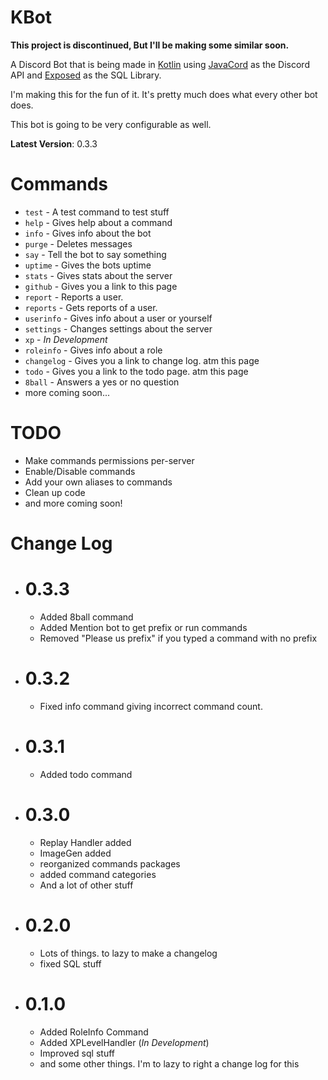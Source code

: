 # KBot

**This project is discontinued, But I'll be making some similar soon.**

A Discord Bot that is being made 
in [Kotlin](https://kotlinlang.org/) 
using [JavaCord](https://github.com/Javacord/Javacord) as the Discord API
and [Exposed](https://github.com/JetBrains/Exposed) as the SQL Library.

I'm making this for the fun of it. It's pretty much does what every other bot does. 

This bot is going to be very configurable as well.

**Latest Version**: 0.3.3

# Commands
- `test` - A test command to test stuff
- `help` - Gives help about a command
- `info` - Gives info about the bot
- `purge` - Deletes messages
- `say` - Tell the bot to say something
- `uptime` - Gives the bots uptime
- `stats` - Gives stats about the server
- `github` - Gives you a link to this page
- `report` - Reports a user.
- `reports` - Gets reports of a user.
- `userinfo` - Gives info about a user or yourself
- `settings` - Changes settings about the server
- `xp` - *In Development*
- `roleinfo` - Gives info about a role
- `changelog` - Gives you a link to change log. atm this page
- `todo` - Gives you a link to the todo page. atm this page
- `8ball` - Answers a yes or no question
- more coming soon...

# TODO
- Make commands permissions per-server
- Enable/Disable commands
- Add your own aliases to commands
- Clean up code
- and more coming soon!

# Change Log
- # 0.3.3
  - Added 8ball command
  - Added Mention bot to get prefix or run commands
  - Removed "Please us prefix" if you typed a command with no prefix
- # 0.3.2
  - Fixed info command giving incorrect command count.
- # 0.3.1
  - Added todo command
- # 0.3.0
  - Replay Handler added
  - ImageGen added
  - reorganized commands packages
  - added command categories
  - And a lot of other stuff
- # 0.2.0
  - Lots of things. to lazy to make a changelog
  - fixed SQL stuff
- # 0.1.0
  - Added RoleInfo Command
  - Added XPLevelHandler (*In Development*)
  - Improved sql stuff
  - and some other things. 
  I'm to lazy to right a change log for this
